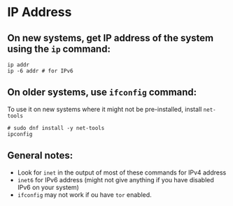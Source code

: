 

# IP Address

## On new systems, get IP address of the system using the `ip` command: 
```
ip addr
ip -6 addr # for IPv6
```

## On older systems, use `ifconfig` command:
To use it on new systems where it might not be pre-installed, install `net-tools`
```
# sudo dnf install -y net-tools
ipconfig
```

## General notes:
* Look for `inet` in the output of most of these commands for IPv4 address
* `inet6` for IPv6 address (might not give anything if you have disabled IPv6 on your system)
* `ifconfig` may not work if ou have `tor` enabled.
